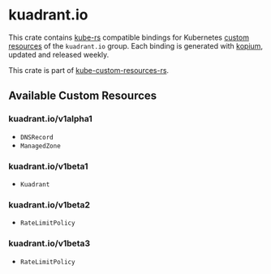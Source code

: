<!--
SPDX-FileCopyrightText: The kube-custom-resources-rs Authors
SPDX-License-Identifier: 0BSD
 -->

# kuadrant.io

This crate contains [kube-rs](https://kube.rs/) compatible bindings for Kubernetes [custom resources](https://kubernetes.io/docs/tasks/extend-kubernetes/custom-resources/custom-resource-definitions/) of the `kuadrant.io` group. Each binding is generated with [kopium](https://github.com/kube-rs/kopium), updated and released weekly.

This crate is part of [kube-custom-resources-rs](https://github.com/metio/kube-custom-resources-rs).

## Available Custom Resources

### kuadrant.io/v1alpha1
- `DNSRecord`
- `ManagedZone`
### kuadrant.io/v1beta1
- `Kuadrant`
### kuadrant.io/v1beta2
- `RateLimitPolicy`
### kuadrant.io/v1beta3
- `RateLimitPolicy`
